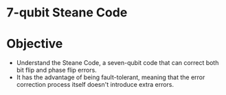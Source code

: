 # 7-qubit Steane Code

# Objective
- Understand the Steane Code, a seven-qubit code that can correct both bit flip and phase flip errors.
- It has the advantage of being fault-tolerant, meaning that the error correction process itself doesn't introduce extra errors.